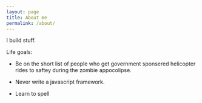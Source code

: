 ```yaml
---
layout: page
title: About me
permalink: /about/
---
```


I build stuff.

Life goals:

* Be on the short list of people who get government sponsered helicopter rides to saftey during the zombie appocolipse.

* Never write a javascript framework.

* Learn to spell
